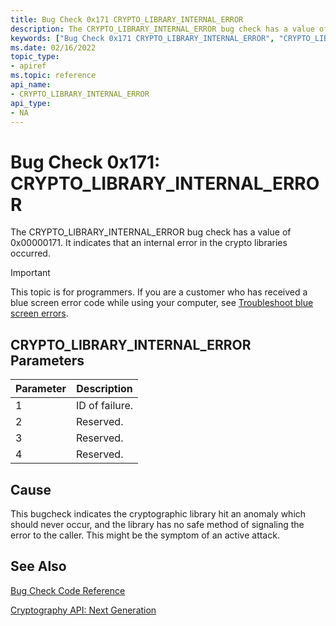 ```yaml
---
title: Bug Check 0x171 CRYPTO_LIBRARY_INTERNAL_ERROR
description: The CRYPTO_LIBRARY_INTERNAL_ERROR bug check has a value of 0x00000171. It indicates that an internal error in the crypto libraries occurred.
keywords: ["Bug Check 0x171 CRYPTO_LIBRARY_INTERNAL_ERROR", "CRYPTO_LIBRARY_INTERNAL_ERROR"]
ms.date: 02/16/2022
topic_type:
- apiref
ms.topic: reference
api_name:
- CRYPTO_LIBRARY_INTERNAL_ERROR
api_type:
- NA
---
```


# Bug Check 0x171: CRYPTO\_LIBRARY\_INTERNAL\_ERROR 

The CRYPTO\_LIBRARY\_INTERNAL\_ERROR  bug check has a value of 0x00000171. It indicates that an internal error in the crypto libraries occurred.

> [!IMPORTANT]
> This topic is for programmers. If you are a customer who has received a blue screen error code while using your computer, see [Troubleshoot blue screen errors](https://www.windows.com/stopcode).



 ## CRYPTO\_LIBRARY\_INTERNAL\_ERROR  Parameters

|Parameter|Description|
|--- |--- |
|1| ID of failure.|
|2| Reserved.|
|3| Reserved. |
|4| Reserved. |


## Cause

This bugcheck indicates the cryptographic library hit an anomaly which should never occur, and the library has no safe method of signaling the error to the caller.  This might be the symptom of an active attack.


## See Also

[Bug Check Code Reference](bug-check-code-reference2.md)

[Cryptography API: Next Generation](/windows/desktop/SecCNG/cng-portal)
